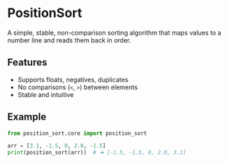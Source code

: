 # PositionSort

A simple, stable, non-comparison sorting algorithm that maps values to a number line and reads them back in order.

## Features
- Supports floats, negatives, duplicates
- No comparisons (`<`, `>`) between elements
- Stable and intuitive

## Example

```python
from position_sort.core import position_sort

arr = [3.1, -1.5, 0, 2.0, -1.5]
print(position_sort(arr))  # ➜ [-1.5, -1.5, 0, 2.0, 3.1]
